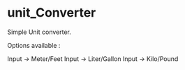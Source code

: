 # unit_Converter

Simple Unit converter.

Options available : 

Input -> Meter/Feet
Input -> Liter/Gallon
Input -> Kilo/Pound
